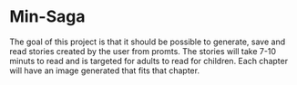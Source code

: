 # Min-Saga
The goal of this project is that it should be possible to generate, save and read stories created by the user from promts. The stories will take 7-10 minuts to read and is targeted for adults to read for children. Each chapter will have an image generated that fits that chapter.
